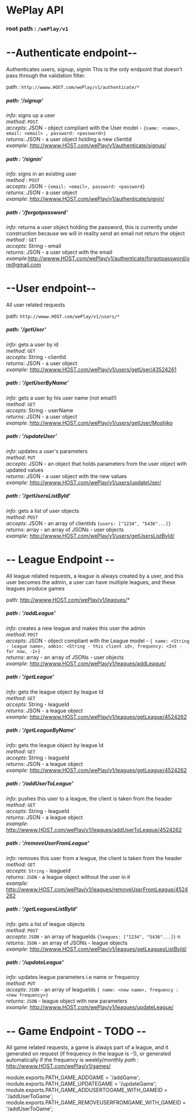 

# WePlay API
### root path :  `/wePlay/v1`

# --Authenticate endpoint--
Authenticates users, signup, signin
This is the only endpoint that doesn't pass through the validation filter.

path : `http://wwww.HOST.com/wePlay/v1/authenticate/*`

##### path: '/signup'
*info*: signs up a user  
*method*: `POST`  
*accepts*: JSON - object compliant with the User model - `{name: <name>, email: <email> , password: <password>}`   
*returns*: JSON - a user object holding a new clientId  
*example*: http://wwww.HOST.com/wePlay/v1/authenticate/signup/

##### path : '/signin'
*info*: signs in an existing user   
*method* : `POST`   
*accepts*: JSON - `{email: <email>, password: <password}`   
*returns*: JSON - a user object   
*example*: http://wwww.HOST.com/wePlay/v1/authenticate/signin/

##### path : '/forgotpassword'
*info*: returns a user object holding the password, this is currently
under construction because we will in reality send an email not return the object   
*method* : `GET`   
*accepts*: String - email   
*returns*: JSON - a user object with the email   
*example*:http://wwww.HOST.com/wePlay/v1/authenticate/forgotpassword/ore@gmail.com

# --User endpoint--
All user related requests

path: `http://wwww.HOST.com/wePlay/v1/users/*`

##### path: '/getUser'
*info*: gets a user by id   
*method*: `GET`   
*accepts*: String - clientId   
*returns*: JSON - a user object   
*example*: http://wwww.HOST.com/wePlay/v1/users/getUser/43524261

##### path : '/getUserByName'
*info*: gets a user by his user name (not email!)   
*method*: `GET`   
*accepts*: String - userName   
*returns*: JSON - a user object   
*example*: http://wwww.HOST.com/wePlay/v1/users/getUser/Moshiko

##### path : '/updateUser'
*info*: updates a user's parameters   
*method*: `PUT`   
*accepts*: JSON - an object that holds parameters from the user object with updated values   
*returns*: JSON - a user object with the new values   
*example*: http://wwww.HOST.com/wePlay/v1/users/updateUser/

##### path : '/getUsersListById'
*info*: gets a list of user objects   
*method*: `POST`   
*accepts*: JSON - an array of clientIds `{users: ["1234", "5436"...]}`   
*returns*: array - an array of JSONs - user objects   
*example*: http://wwww.HOST.com/wePlay/v1/users/getUsersListById/

# -- League Endpoint --
All league related requests, a league is always created by a user, and
this user becomes the admin, a user can have multiple leagues, and these
leagues produce games

path: http://wwww.HOST.com/wePlay/v1/leagues/*

##### path : '/addLeague'
*info*: creates a new league and makes this user the admin   
*method*: `POST`   
*accepts*: JSON - object compliant with the League model - `{ name: <String - league name>, admin: <String - this client id>, frequency: <Int - for now, -1>}`   
*returns*: array - an array of JSONs - user objects   
*example*: http://wwww.HOST.com/wePlay/v1/leagues/addLeague/

##### path : '/getLeague'
*info*: gets the league object by league Id   
*method*: `GET`   
*accepts*: String - leagueId   
*returns*: JSON - a league object   
*example*: http://wwww.HOST.com/wePlay/v1/leagues/getLeague/4524262

##### path : '/getLeagueByName'
*info*: gets the league object by league Id   
*method*: `GET`   
*accepts*: String - leagueId   
*returns*: JSON - a league object   
*example*: http://wwww.HOST.com/wePlay/v1/leagues/getLeague/4524262

##### path : '/addUserToLeague'
*info*: pushes this user to a league, the client is taken from the header   
*method*: `GET`   
*accepts*: String - leagueId   
*returns*: JSON - a league object   
*example*: http://wwww.HOST.com/wePlay/v1/leagues/addUserToLeague/4524262

##### path : '/removeUserFromLeague'
*info*: removes this user from a league, the client is taken from the header   
*method*: `GET`   
*accepts*: `String` - leagueId   
*returns*: `JSON` - a league object without the user in it   
*example*: http://wwww.HOST.com/wePlay/v1/leagues/removeUserFromLeague/4524262

##### path : '/getLeaguesListById'
*info*: gets a list of league objects   
*method*: `POST`   
*accepts*: `JSON` - an array of leagueIds  `{leagues: ["1234", "5436"...]}`   n
*returns*: `JSON` - an array of JSONs - league objects   
*example*: http://wwww.HOST.com/wePlay/v1/leagues/getLeaguesListById/

##### path : '/updateLeague'
*info*: updates league parameters i.e name or frequency   
*method*: `PUT`   
*accepts*: `JSON` - an array of leagueIds  `{ name: <new name>, frequency : <new frequency>}`   
*returns*: `JSON` - league object with new parameters   
*example*: http://wwww.HOST.com/wePlay/v1/leagues/updateLeague/

# -- Game Endpoint - TODO --
All game related requests, a game is always part of a league, and it
generated on request (if frequency in the league is -1), or generated automatically if the frequency is weekly/monthly
*path* : http://wwww.HOST.com/wePlay/v1/games/



module.exports.PATH_GAME_ADDGAME = '/addGame';
module.exports.PATH_GAME_UPDATEGAME = '/updateGame';
module.exports.PATH_GAME_ADDUSERTOGAME_WITH_GAMEID = '/addUserToGame';
module.exports.PATH_GAME_REMOVEUSERFROMGAME_WITH_GAMEID = '/addUserToGame';
